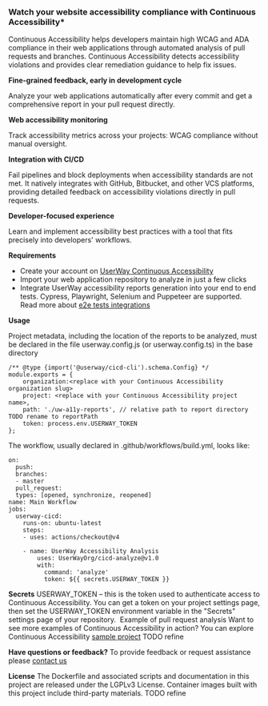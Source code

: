 ### Watch your website accessibility compliance with Continuous Accessibility*

Continuous Accessibility helps developers maintain high WCAG and ADA compliance in their web applications through automated analysis of pull requests and branches. Continuous Accessibility detects accessibility violations and provides clear remediation guidance to help fix issues.

**Fine-grained feedback, early in development cycle**

Analyze your web applications automatically after every commit and get a comprehensive report in your pull request directly.

**Web accessibility monitoring**

Track accessibility metrics across your projects: WCAG compliance without manual oversight.

**Integration with CI/CD**

Fail pipelines and block deployments when accessibility standards are not met.  It natively integrates with GitHub, Bitbucket, and other VCS platforms, providing detailed feedback on accessibility violations directly in pull requests.

**Developer-focused experience**

Learn and implement accessibility best practices with a tool that fits precisely into developers' workflows.

**Requirements**

- Create your account on [UserWay Continuous Accessibility](https://cicd.qa.userway.dev)
- Import your web application repository to analyze in just a few clicks
- Integrate UserWay accessibility reports generation into your end to end tests. Cypress, Playwright, Selenium and Puppeteer are supported. Read more about [e2e tests integrations](https://docs.cicd.qa.userway.dev/ )

**Usage**

Project metadata, including the location of the reports to be analyzed, must be declared in the file userway.config.js (or userway.config.ts) in the base directory

    /** @type {import('@userway/cicd-cli').schema.Config} */
    module.exports = { 
        organization:<replace with your Continuous Accessibility organization slug>
        project: <replace with your Continuous Accessibility project name>,
        path: './uw-a11y-reports', // relative path to report directory TODO rename to reportPath
        token: process.env.USERWAY_TOKEN
    };

The workflow, usually declared in .github/workflows/build.yml, looks like:

    on:
      push:
      branches:
      - master
      pull_request:
      types: [opened, synchronize, reopened]
    name: Main Workflow
    jobs:
      userway-cicd:
        runs-on: ubuntu-latest
        steps:
        - uses: actions/checkout@v4

        - name: UserWay Accessibility Analysis       
            uses: UserWayOrg/cicd-analyze@v1.0        
            with:
              command: 'analyze'
              token: ${{ secrets.USERWAY_TOKEN }}

**Secrets**
USERWAY_TOKEN – this is the token used to authenticate access to Continuous Accessibility. You can get a token on your project settings page, then set the USERWAY_TOKEN environment variable in the "Secrets" settings page of your repository. 
Example of pull request analysis
Want to see more examples of Continuous Accessibility in action? You can explore Continuous Accessibility [sample project](https://github.com/UserWayOrg/sample-cypress-project-github)
TODO refine

**Have questions or feedback?**
To provide feedback or request assistance please [contact us](https://userway.org/contact)

**License**
The Dockerfile and associated scripts and documentation in this project are released under the LGPLv3 License.
Container images built with this project include third-party materials.
TODO refine